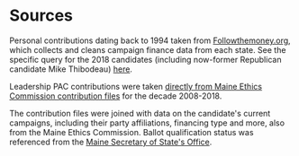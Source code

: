 # Sources

Personal contributions dating back to 1994 taken from [Followthemoney.org](http://followthemoney.org), which collects and cleans campaign finance data from each state. See the specific query for the 2018 candidates (including now-former Republican candidate Mike Thibodeau) [here](https://www.followthemoney.org/show-me?d-eid=9930745,26137348,24852539,13001959,13421714,10053081,42701113,10070268,9941379,15652059,28170544,15281461,10027099,10036041,14607941,14611433,14611876,10025287,9958815,9955453,10058552,26135424,14609162,15342906,15351783,6683709,41867385,41867924,42700038,42579534,44285441,16200870,44285441,42579534,16200870,6672631,27979251,18463188,10037190,27977282,13002035,13451691,16167338,10034532,6512210,24651553,28690266,6486186,26358626,27977577,27977577,28690274,16326945,24651369,26543893,16324710,16283103,6628906,16200892,26137736,17275304,16200891,9960631,6454207,42051933,10072622,10072621,27977946,9933583,12996777,24484210,24651178,27977515,24546709,28695372,27980304,6486377,42051762,26134914,9967893,12160315,38178500#[{1|gro=d-id).

Leadership PAC contributions were taken [directly from Maine Ethics Commission contribution files](http://mainecampaignfinance.com/PublicSite/DataDownload.aspx) for the decade 2008-2018. 

The contribution files were joined with data on the candidate's current campaigns, including their party affiliations, financing type and more, also from the Maine Ethics Commission. Ballot qualification status was referenced from the [Maine Secretary of State's Office](http://www.maine.gov/sos/cec/elec/upcoming/index.html).

